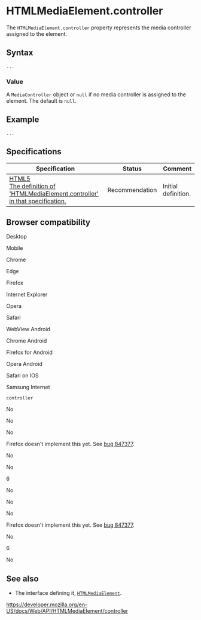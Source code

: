 HTMLMediaElement.controller
===========================

The `HTMLMediaElement.controller` property represents the media controller assigned to the element.

Syntax
------

    ...

### Value

A <span class="page-not-created">`MediaController`</span> object or `null` if no media controller is assigned to the element. The default is `null`.

Example
-------

    ...

Specifications
--------------

<table><thead><tr class="header"><th>Specification</th><th>Status</th><th>Comment</th></tr></thead><tbody><tr class="odd"><td><a href="https://www.w3.org/TR/html52/embedded-content-0.html#htmlmediaelement">HTML5<br />
<span class="small">The definition of 'HTMLMediaElement.controller' in that specification.</span></a></td><td><span class="spec-rec">Recommendation</span></td><td>Initial definition.</td></tr></tbody></table>

Browser compatibility
---------------------

Desktop

Mobile

Chrome

Edge

Firefox

Internet Explorer

Opera

Safari

WebView Android

Chrome Android

Firefox for Android

Opera Android

Safari on IOS

Samsung Internet

`controller`

No

No

No

Firefox doesn't implement this yet. See [bug 847377](https://bugzil.la/847377).

No

No

6

No

No

No

Firefox doesn't implement this yet. See [bug 847377](https://bugzil.la/847377).

No

6

No

See also
--------

-   The interface defining it, [`HTMLMediaElement`](../htmlmediaelement).

<a href="https://developer.mozilla.org/en-US/docs/Web/API/HTMLMediaElement/controller" class="_attribution-link">https://developer.mozilla.org/en-US/docs/Web/API/HTMLMediaElement/controller</a>
